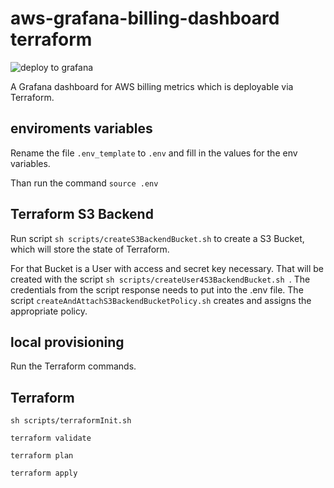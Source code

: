 # aws-grafana-billing-dashboard terraform

![deploy to grafana](https://github.com/JohannesKonings/aws-grafana-billing-dashboard/workflows/deploy%20to%20grafana/badge.svg)

A Grafana dashboard for AWS billing metrics which is deployable via Terraform.

## enviroments variables

Rename the file `.env_template` to `.env` and fill in the values for the env variables.

Than run the command `source .env`

## Terraform S3 Backend

Run script `sh scripts/createS3BackendBucket.sh` to create a S3 Bucket, which will store the state of Terraform.

For that Bucket is a User with access and secret key necessary. That will be created with the script `sh scripts/createUser4S3BackendBucket.sh `.
The credentials from the script response needs to put into the .env file.
The script `createAndAttachS3BackendBucketPolicy.sh` creates and assigns the appropriate policy.

## local provisioning

Run the Terraform commands.

## Terraform

`sh scripts/terraformInit.sh`

`terraform validate`

`terraform plan`

`terraform apply`

